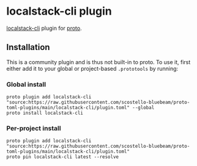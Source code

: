 # localstack-cli plugin

[localstack-cli](https://github.com/localstack/localstack-cli) plugin for [proto](https://github.com/moonrepo/proto).

## Installation

This is a community plugin and is thus not built-in to proto. To use it, first either add it to your global or project-based `.prototools` by running:

### Global install

```shell
proto plugin add localstack-cli "source:https://raw.githubusercontent.com/scostello-bluebeam/proto-toml-plugins/main/localstack-cli/plugin.toml" --global
proto install localstack-cli
```

### Per-project install

```shell
proto plugin add localstack-cli "source:https://raw.githubusercontent.com/scostello-bluebeam/proto-toml-plugins/main/localstack-cli/plugin.toml"
proto pin localstack-cli latest --resolve
```
